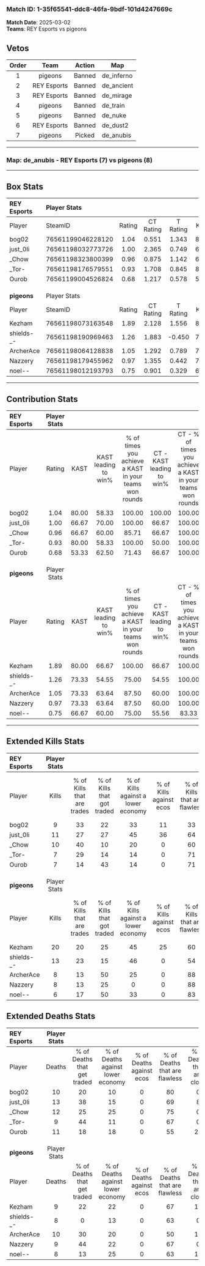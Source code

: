 ### Match ID: 1-35f65541-ddc8-46fa-9bdf-101d4247669c  
**Match Date**: 2025-03-02  
**Teams**: REY Esports vs pigeons  

## Vetos  

| Order | Team | Action | Map |
| :---: | :--: | :----: | --- |
| 1 | pigeons | Banned | de_inferno |
| 2 | REY Esports | Banned | de_ancient |
| 3 | REY Esports | Banned | de_mirage |
| 4 | pigeons | Banned | de_train |
| 5 | pigeons | Banned | de_nuke |
| 6 | REY Esports | Banned | de_dust2 |
| 7 | pigeons | Picked | de_anubis |

---  

### **Map**: de_anubis - REY Esports (7) vs pigeons (8)  
---  

## Box Stats  

| **REY Esports** | Player Stats      |        |           |          |       |       |       |         |        |      |     |
| :- | :- | :-: | :-: | :-: | :-: | :-: | :-: | :-: | :-: | :-: | :-: |
| Player          | SteamID           | Rating | CT Rating | T Rating | KAST  |  ADR  | Kills | Assists | Deaths | K/D  | HS% |
| bog02           | 76561199046228120 |  1.04  |   0.551   |  1.343   | 80.00 | 67.1  |   9   |    2    |   10   | 0.90 | 44  |
| just_0li        | 76561198032773726 |  1.00  |   2.365   |  0.749   | 66.67 | 82.0  |  11   |    3    |   13   | 0.85 | 63  |
| _Chow           | 76561198323800399 |  0.96  |   0.875   |  1.142   | 66.67 | 72.3  |  10   |    4    |   12   | 0.83 | 40  |
| _Tor-           | 76561198176579551 |  0.93  |   1.708   |  0.845   | 80.00 | 58.9  |   7   |    2    |   9    | 0.78 | 42  |
| Ourob           | 76561199004526824 |  0.68  |   1.217   |  0.578   | 53.33 | 64.9  |   7   |    1    |   11   | 0.64 | 57  |
|                 |                   |        |           |          |       |       |       |         |        |      |     |
|                 |                   |        |           |          |       |       |       |         |        |      |     |
|                 |                   |        |           |          |       |       |       |         |        |      |     |
| **pigeons**     | Player Stats      |        |           |          |       |       |       |         |        |      |     |
| Player          | SteamID           | Rating | CT Rating | T Rating | KAST  |  ADR  | Kills | Assists | Deaths | K/D  | HS% |
| Kezham          | 76561198073163548 |  1.89  |   2.128   |  1.556   | 80.00 | 117.3 |  20   |    6    |   9    | 2.22 | 25  |
| shields-_-      | 76561198190969463 |  1.26  |   1.883   |  -0.450  | 73.33 | 62.3  |  13   |    0    |   8    | 1.63 | 46  |
| ArcherAce       | 76561198064128838 |  1.05  |   1.292   |  0.789   | 73.33 | 90.3  |   8   |    9    |   10   | 0.80 | 37  |
| Nazzery         | 76561198179455962 |  0.97  |   1.355   |  0.442   | 73.33 | 66.2  |   8   |    3    |   9    | 0.89 | 37  |
| noel--          | 76561198012193793 |  0.75  |   0.901   |  0.329   | 66.67 | 37.1  |   6   |    3    |   8    | 0.75 | 66  |
---  

## Contribution Stats  

| **REY Esports** | Player Stats |       |                      |                                                        |                           |                                                             |                          |                                                            |
| :- | :-: | :-: | :-: | :-: | :-: | :-: | :-: | :-: |
| Player          |    Rating    | KAST  | KAST leading to win% | % of times you achieve a KAST in your teams won rounds | CT - KAST leading to win% | CT - % of times you achieve a KAST in your teams won rounds | T - KAST leading to win% | T - % of times you achieve a KAST in your teams won rounds |
| bog02           |     1.04     | 80.00 |        58.33         |                         100.00                         |          100.00           |                           100.00                            |          50.00           |                           100.00                           |
| just_0li        |     1.00     | 66.67 |        70.00         |                         100.00                         |           66.67           |                           100.00                            |          71.43           |                           100.00                           |
| _Chow           |     0.96     | 66.67 |        60.00         |                         85.71                          |           66.67           |                           100.00                            |          57.14           |                           80.00                            |
| _Tor-           |     0.93     | 80.00 |        58.33         |                         100.00                         |           50.00           |                           100.00                            |          62.50           |                           100.00                           |
| Ourob           |     0.68     | 53.33 |        62.50         |                         71.43                          |           66.67           |                           100.00                            |          60.00           |                           60.00                            |
|                 |              |       |                      |                                                        |                           |                                                             |                          |                                                            |
|                 |              |       |                      |                                                        |                           |                                                             |                          |                                                            |
|                 |              |       |                      |                                                        |                           |                                                             |                          |                                                            |
| **pigeons**     | Player Stats |       |                      |                                                        |                           |                                                             |                          |                                                            |
| Player          |    Rating    | KAST  | KAST leading to win% | % of times you achieve a KAST in your teams won rounds | CT - KAST leading to win% | CT - % of times you achieve a KAST in your teams won rounds | T - KAST leading to win% | T - % of times you achieve a KAST in your teams won rounds |
| Kezham          |     1.89     | 80.00 |        66.67         |                         100.00                         |           66.67           |                           100.00                            |          66.67           |                           100.00                           |
| shields-_-      |     1.26     | 73.33 |        54.55         |                         75.00                          |           54.55           |                           100.00                            |           0.00           |                            0.00                            |
| ArcherAce       |     1.05     | 73.33 |        63.64         |                         87.50                          |           60.00           |                           100.00                            |          100.00          |                           50.00                            |
| Nazzery         |     0.97     | 73.33 |        63.64         |                         87.50                          |           60.00           |                           100.00                            |          100.00          |                           50.00                            |
| noel--          |     0.75     | 66.67 |        60.00         |                         75.00                          |           55.56           |                            83.33                            |          100.00          |                           50.00                            |
---  

## Extended Kills Stats  

| **REY Esports** | Player Stats |                            |                            |                                    |                         |                              |                                 |                                       |                    |           |
| :- | :-: | :-: | :-: | :-: | :-: | :-: | :-: | :-: | :-: | :-: |
| Player          |    Kills     | % of Kills that are trades | % of Kills that got traded | % of Kills against a lower economy | % of Kills against ecos | % of Kills that are flawless | % of Kills that are close duels | % of Kills that are assisted by flash | Pistol Round Kills | AWP Kills |
| bog02           |      9       |             33             |             22             |                 33                 |           11            |              33              |               22                |                   0                   |         0          |     1     |
| just_0li        |      11      |             27             |             27             |                 45                 |           36            |              64              |                0                |                   9                   |         0          |     0     |
| _Chow           |      10      |             40             |             10             |                 20                 |            0            |              60              |                0                |                   0                   |         3          |     0     |
| _Tor-           |      7       |             29             |             14             |                 14                 |            0            |              71              |                0                |                   0                   |         2          |     0     |
| Ourob           |      7       |             14             |             43             |                 14                 |            0            |              71              |               14                |                  14                   |         2          |     0     |
|                 |              |                            |                            |                                    |                         |                              |                                 |                                       |                    |           |
|                 |              |                            |                            |                                    |                         |                              |                                 |                                       |                    |           |
|                 |              |                            |                            |                                    |                         |                              |                                 |                                       |                    |           |
| **pigeons**     | Player Stats |                            |                            |                                    |                         |                              |                                 |                                       |                    |           |
| Player          |    Kills     | % of Kills that are trades | % of Kills that got traded | % of Kills against a lower economy | % of Kills against ecos | % of Kills that are flawless | % of Kills that are close duels | % of Kills that are assisted by flash | Pistol Round Kills | AWP Kills |
| Kezham          |      20      |             20             |             25             |                 45                 |           25            |              60              |               10                |                   5                   |         2          |     0     |
| shields-_-      |      13      |             23             |             15             |                 46                 |            0            |              54              |                8                |                   0                   |         0          |     0     |
| ArcherAce       |      8       |             13             |             50             |                 25                 |            0            |              88              |                0                |                  25                   |         0          |     0     |
| Nazzery         |      8       |             13             |             25             |                 0                  |            0            |              88              |                0                |                  13                   |         3          |     5     |
| noel--          |      6       |             17             |             50             |                 33                 |            0            |              83              |               17                |                   0                   |         1          |     0     |
## Extended Deaths Stats  

| **REY Esports** | Player Stats |                             |                                   |                          |                               |                            |                           |               |
| :- | :-: | :-: | :-: | :-: | :-: | :-: | :-: | :-: |
| Player          |    Deaths    | % of Deaths that get traded | % of Deaths against lower economy | % of Deaths against ecos | % of Deaths that are flawless | % of Deaths that are close | % of Deaths while blinded | Deaths to AWP |
| bog02           |      10      |             20              |                10                 |            0             |              80               |             0              |            20             |       1       |
| just_0li        |      13      |             38              |                15                 |            0             |              69               |             8              |             8             |       1       |
| _Chow           |      12      |             25              |                25                 |            0             |              75               |             0              |             8             |       1       |
| _Tor-           |      9       |             44              |                11                 |            0             |              67               |             0              |             0             |       1       |
| Ourob           |      11      |             18              |                18                 |            0             |              55               |             27             |             0             |       1       |
|                 |              |                             |                                   |                          |                               |                            |                           |               |
|                 |              |                             |                                   |                          |                               |                            |                           |               |
|                 |              |                             |                                   |                          |                               |                            |                           |               |
| **pigeons**     | Player Stats |                             |                                   |                          |                               |                            |                           |               |
| Player          |    Deaths    | % of Deaths that get traded | % of Deaths against lower economy | % of Deaths against ecos | % of Deaths that are flawless | % of Deaths that are close | % of Deaths while blinded | Deaths to AWP |
| Kezham          |      9       |             22              |                22                 |            0             |              67               |             11             |             0             |       0       |
| shields-_-      |      8       |              0              |                13                 |            0             |              63               |             0              |             0             |       1       |
| ArcherAce       |      10      |             30              |                20                 |            0             |              50               |             10             |            10             |       0       |
| Nazzery         |      9       |             44              |                22                 |            0             |              67               |             0              |            11             |       0       |
| noel--          |      8       |             13              |                25                 |            0             |              63               |             13             |             0             |       0       |
